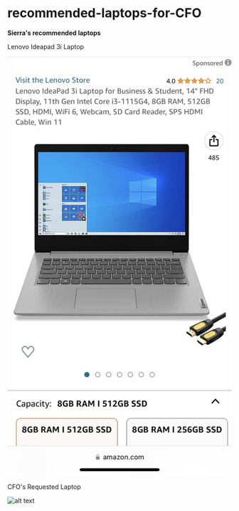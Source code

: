 # recommended-laptops-for-CFO

**Sierra's recommended laptops** 

Lenovo Ideapad 3i Laptop

![alt text](Computer.JPG)




CFO's Requested Laptop

![alt text](image.jpg)
